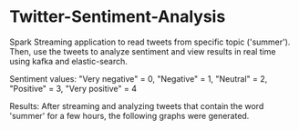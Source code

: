 # Twitter-Sentiment-Analysis

Spark Streaming application to read tweets from specific topic ('summer'). Then, use the tweets to analyze sentiment and view results in real time using kafka and elastic-search. 

Sentiment values: "Very negative" = 0, "Negative" = 1, "Neutral" = 2, "Positive" = 3, "Very positive" = 4

Results: After streaming and analyzing tweets that contain the word 'summer' for a few hours, the following graphs were generated.

